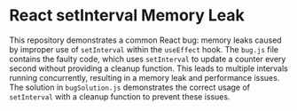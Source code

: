 # React setInterval Memory Leak
This repository demonstrates a common React bug: memory leaks caused by improper use of `setInterval` within the `useEffect` hook.  The `bug.js` file contains the faulty code, which uses `setInterval` to update a counter every second without providing a cleanup function. This leads to multiple intervals running concurrently, resulting in a memory leak and performance issues. The solution in `bugSolution.js` demonstrates the correct usage of `setInterval` with a cleanup function to prevent these issues.